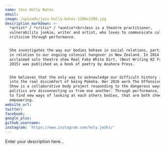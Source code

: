 ```yaml
---
name: Jess Holly Bates
email:
image: /uploads/jess-holly-bates-1200x1200.jpg
description_markdown: >-
  *artist* / *critic* / *auntie*<br>Jess is a theatre practitioner,
  vulnerability junkie, writer and artist, who loves to communicate cultural
  criticism through performance.


  She investigates the way our bodies behave in social relations, particularly
  in relation to our ongoing colonial hangover in New Zealand. In 2014 her
  acclaimed solo theatre show Real Fake White Dirt, (Best Writing NZ Fringe
  2015) was published as a book of poetry by Anahera Press.


  She believes that the only way to acknowledge our difficult history is to lean
  into the real discomfort of being Pakeha. Her 2016 work The Offensive Nipple
  Show is a collaborative body project responding to the dangerous ways gender
  politics are disconnecting us from one another. Through performance, she seeks
  to find new ways of looking at each others bodies, that are both cheeky and
  empowering.
website_url:
twitter:
facebook:
google_plus:
github_username:
instagram: 'https://www.instagram.com/holy.jedhi/'
---
```


Enter your description here...
